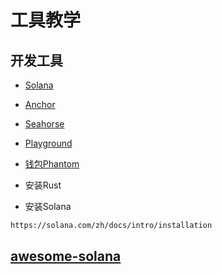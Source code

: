 # 工具教学

## 开发工具

* [Solana](https://docs.solanalabs.com/cli/install)
* [Anchor](https://www.anchor-lang.com/)
* [Seahorse](https://www.seahorse.dev/)
* [Playground](https://beta.solpg.io/)
* [钱包Phantom](https://phantom.com/)

* 安装Rust
* 安装Solana

```sh
https://solana.com/zh/docs/intro/installation
```


## [awesome-solana](https://github.com/avareum/awesome-solana)

<DocsAD/>